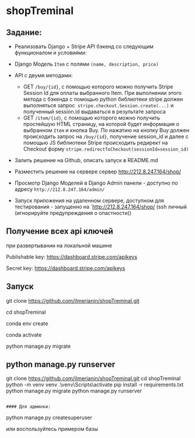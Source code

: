 # shopTreminal

Задание:
-------

* Реализовать Django + Stripe API бэкенд со следующим функционалом и условиями:
* Django Модель `Item` с полями `(name, description, price) `
* API с двумя методами:
    * GET `/buy/{id}`, c помощью которого можно получить Stripe Session Id для оплаты выбранного Item. При выполнении
      этого метода c бэкенда с помощью python библиотеки stripe должен выполняться
      запрос` stripe.checkout.Session.create(...)` и полученный session.id выдаваться в результате запроса
    * GET `/item/{id}`, c помощью которого можно получить простейшую HTML страницу, на которой будет информация о
      выбранном `Item` и кнопка Buy. По нажатию на кнопку Buy должен происходить запрос на `/buy/{id}`, получение
      session_id и далее с помощью JS библиотеки Stripe происходить редирект на Checkout
      форму `stripe.redirectToCheckout(sessionId=session_id)`

* Залить решение на Github, описать запуск в README.md

* Разместить решение на сервере сервер http://212.8.247.164/shop/  

* Просмотр Django Моделей в Django Admin панели - доступно по адресу `http://212.8.247.164/admin/`

* Запуск приложения на удаленном сервере, доступном для тестирования - запущенно на `http://212.8.247.164/shop/  (ssh личный (игнорируйте предупреждения о опастности))

Получение всех api ключей
-------------------------
при развертывании на локальной машине

Publishable key:
https://dashboard.stripe.com/apikeys

Secret key:
https://dashboard.stripe.com/apikeys

Запуск
------
git clone https://github.com/ilmerianin/shopTreminal.git

cd shopTreminal

conda env create

conda activate 

python manage.py migrate

python manage.py runserver
------


git clone https://github.com/ilmerianin/shopTreminal.git
cd shopTreminal
python -m venv venv
.\venv\Scripts\activate
pip install -r requirements.txt
python manage.py migrate
python manage.py runserver
```

#### Для админки:
```
python manage.py createsuperuser

или воспользуйтесь примером базы


